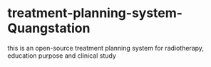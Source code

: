 # treatment-planning-system-Quangstation
this is an open-source treatment planning system for radiotherapy, education purpose and clinical study
